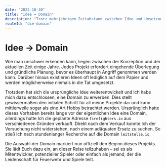```yaml
---
date: "2022-10-30"
title: "Idee → Domain"
description: "Trotz mehrjährigem Zeitabstand zwischen Idee und Umsetzung sowie der üblichen Herausforderungen bei Projektplanung, hat sich die ursprüngliche Idee weiterentwickelt, wurde durch den Kauf einer Domain konkretisiert und lädt Interessierte ein, Teil eines feuerwehrbegeisterten Spieleprojekts zu werden."
routeId: "die-domain"
---
```


# Idee → Domain

Wie man unschwer erkennen kann, liegen zwischen der Konzeption und der aktuellen Zeit einige Jahre. Jedes Projekt erfordert eingehende Überlegung und gründliche Planung, bevor es überhaupt in Angriff genommen werden kann. Darüber hinaus existieren Ideen oft lediglich auf dem Papier und werden möglicherweise niemals in die Tat umgesetzt.

Trotzdem hat sich die ursprüngliche Idee weiterentwickelt und Ich habe mich dazu entschlossen, eine Domain zu erwerben. Dies stellt gewissermaßen den initialen Schritt für all meine Projekte dar und kann mittlerweile sogar als eine Art Hobby betrachtet werden. Ursprünglich hatte dieses Vorhaben bereits lange vor der eigentlichen Idee eine Domain, allerdings hatte Ich die geplante Adresse `firefighters.io` aus verschiedenen Gründen verkauft. Direkt nach dem Verkauf konnte Ich der Versuchung nicht widerstehen, nach einem adäquaten Ersatz zu suchen. So stieß Ich nach stundenlanger Recherche auf die Domain `leitstelle.io`.

Die Auswahl der Domain markiert nun offiziell den Beginn dieses Projekts. Sie lädt Euch dazu ein, an dieser Reise teilzuhaben – sei es als Mitentwickler, potenzieller Spieler oder einfach als jemand, der die Leidenschaft für Feuerwehr und Spiele teilt.

